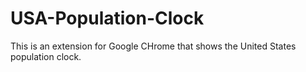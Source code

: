# USA-Population-Clock
This is an extension for Google CHrome that shows the United States population clock.
